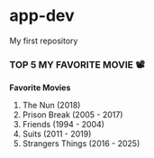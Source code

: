 # app-dev
My first repository
### TOP 5 MY FAVORITE MOVIE 📽
**Favorite Movies**
1. The Nun (2018)
2. Prison Break (2005 - 2017)
3. Friends (1994 - 2004)
4. Suits (2011 - 2019)
5. Strangers Things (2016 - 2025)
